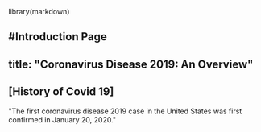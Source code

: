 library(markdown)

#Introduction Page
---
  title: "Coronavirus Disease 2019: An Overview"
---
  ## [History of Covid 19]

"The first coronavirus disease 2019 case in the United States was first confirmed in January 20, 2020."
